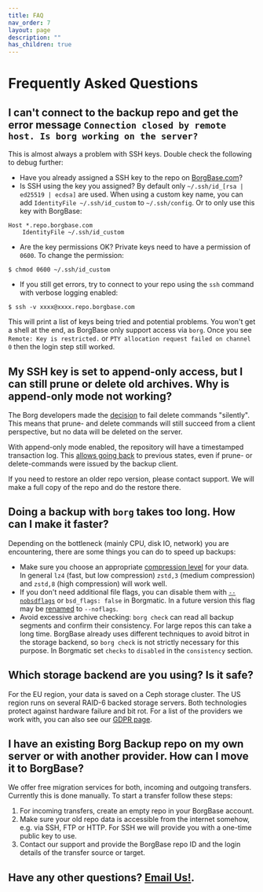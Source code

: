 ```yaml
---
title: FAQ
nav_order: 7
layout: page
description: ""
has_children: true
---
```

# Frequently Asked Questions

## I can't connect to the backup repo and get the error message `Connection closed by remote host. Is borg working on the server?`

This is almost always a problem with SSH keys. Double check the following to debug further:

- Have you already assigned a SSH key to the repo on [BorgBase.com](https://www.borgbase.com)?
- Is SSH using the key you assigned? By default only `~/.ssh/id_[rsa | ed25519 | ecdsa]` are used. When using a custom key name, you can add `IdentityFile ~/.ssh/id_custom` to `~/.ssh/config`. Or to only use this key with BorgBase:

```
Host *.repo.borgbase.com
    IdentityFile ~/.ssh/id_custom
```

- Are the key permissions OK? Private keys need to have a permission of `0600`. To change the permission:

```
$ chmod 0600 ~/.ssh/id_custom
```

- If you still get errors, try to connect to your repo using the `ssh` command with verbose logging enabled:

```
$ ssh -v xxxx@xxxx.repo.borgbase.com
```

This will print a list of keys being tried and potential problems. You won't get a shell at the end, as BorgBase only support access via `borg`. Once you see `Remote: Key is restricted.` or `PTY allocation request failed on channel 0` then the login step still worked.

## My SSH key is set to append-only access, but I can still prune or delete old archives. Why is append-only mode not working?

The Borg developers made the [decision](https://github.com/borgbackup/borg/issues/3504#issuecomment-354764028) to fail delete commands "silently". This means that prune- and delete commands will still succeed from a client perspective, but no data will be deleted on the server.

With append-only mode enabled, the repository will have a timestamped transaction log. This [allows going back](https://borgbackup.readthedocs.io/en/stable/usage/notes.html#append-only-mode) to previous states, even if prune- or delete-commands were issued by the backup client.

If you need to restore an older repo version, please contact support. We will make a full copy of the repo and do the restore there.


## Doing a backup with `borg` takes too long. How can I make it faster?

Depending on the bottleneck (mainly CPU, disk IO, network) you are encountering, there are some things you can do to speed up backups:

- Make sure you choose an appropriate [compression level](https://borgbackup.readthedocs.io/en/stable/usage/help.html?highlight=compression#borg-help-compression) for your data. In general `lz4` (fast, but low compression) `zstd,3` (medium compression) and `zstd,8` (high compression) will work well.
- If you don't need additional file flags, you can disable them with [`--nobsdflags`](https://borgbackup.readthedocs.io/en/stable/usage/notes.html#nobsdflags) or `bsd_flags: false` in Borgmatic. In a future version this flag may be [renamed](https://github.com/borgbackup/borg/issues/4489) to `--noflags`.
- Avoid excessive archive checking: `borg check` can read all backup segments and confirm their consistency. For large repos this can take a long time. BorgBase already uses different techniques to avoid bitrot in the storage backend, so `borg check` is not strictly necessary for this purpose. In Borgmatic set `checks` to `disabled` in the `consistency` section.

## Which storage backend are you using? Is it safe?

For the EU region, your data is saved on a Ceph storage cluster. The US region runs on several RAID-6 backed storage servers. Both technologies protect against hardware failure and bit rot. For a list of the providers we work with, you can also see our [GDPR page](https://www.borgbase.com/gdpr).

## I have an existing Borg Backup repo on my own server or with another provider. How can I move it to BorgBase?

We offer free migration services for both, incoming and outgoing transfers. Currently this is done manually. To start a transfer follow these steps:

1. For incoming transfers, create an empty repo in your BorgBase account.
2. Make sure your old repo data is accessible from the internet somehow, e.g. via SSH, FTP or HTTP. For SSH we will provide you with a one-time public key to use.
3. Contact our support and provide the BorgBase repo ID and the login details of the transfer source or target.


## Have any other questions? [Email Us!](mailto:hello@borgbase.com).
